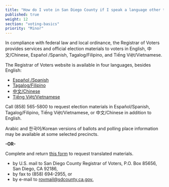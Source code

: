 ```yaml
---
title: "How do I vote in San Diego County if I speak a language other than English?"
published: true
weight: 12
section: "voting-basics"
priority: "Minor"
---
```


In compliance with federal law and local ordinance, the Registrar of Voters provides services and official election materials to voters in English, 中文/Chinese, Español /Spanish, Tagalog/Filipino, and Tiếng Việt/Vietnamese.  

The Registrar of Voters website is available in four languages, besides English:  

- [Español /Spanish](http://www.sdvote.com/content/rov/es.html)  
- [Tagalog/Filipino](http://www.sdvote.com/content/rov/tl.html)  
- [中文/Chinese](http://www.sdvote.com/content/rov/zh.html)  
- [Tiếng Việt/Vietnamese](http://www.sdvote.com/content/rov/vi.html)  

Call (858) 565-5800 to request election materials in Español/Spanish, Tagalog/Filipino, Tiếng Việt/Vietnamese, or 中文/Chinese in addition to English.  

Arabic and 한국어/Korean versions of ballots and polling place information may be available at some selected precincts.  

**-OR-**  
  
Complete and return [this form](http://www.sdvote.com/content/dam/rov/en/pdf/TEM%20Request%20Form.pdf) to request translated materials.   

- by U.S. mail to San Diego County Registrar of Voters, P.O. Box 85656, San Diego, CA 92186,  
- by fax to (858) 694-2955, or  
- by e-mail to [rovmail@sdcounty.ca.gov.](mailto:rovmail@sdcounty.ca.gov)      
